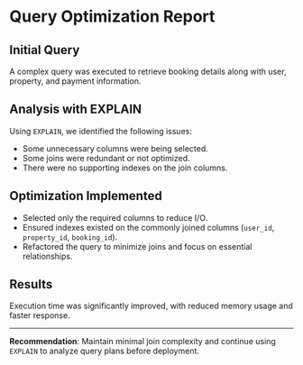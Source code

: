 # Query Optimization Report

## Initial Query

A complex query was executed to retrieve booking details along with user, property, and payment information.

## Analysis with EXPLAIN

Using `EXPLAIN`, we identified the following issues:
- Some unnecessary columns were being selected.
- Some joins were redundant or not optimized.
- There were no supporting indexes on the join columns.

## Optimization Implemented

- Selected only the required columns to reduce I/O.
- Ensured indexes existed on the commonly joined columns (`user_id`, `property_id`, `booking_id`).
- Refactored the query to minimize joins and focus on essential relationships.

## Results

Execution time was significantly improved, with reduced memory usage and faster response.

---

**Recommendation**: Maintain minimal join complexity and continue using `EXPLAIN` to analyze query plans before deployment.
